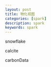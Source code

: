 ```yaml
---
layout: post
title: 物化视图
categories: [spark]
description: spark
keywords: spark
---
```






snowflake

calcite



carbonData